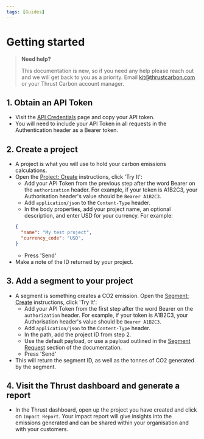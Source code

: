 ```yaml
---
tags: [Guides]
---
```


# Getting started

> **Need help?**
>
> This documentation is new, so if you need any help please reach out and we will get back to you as a priority. Email kit@thrustcarbon.com or your Thrust Carbon account manager.

## 1. Obtain an API Token

- Visit the [API Credentials](https://app.thrustcarbon.com/account/api-credential) page and copy your API token.
- You will need to include your API Token in all requests in the Authentication header as a Bearer token.

## 2. Create a project

- A project is what you will use to hold your carbon emissions calculations.
-   Open the [Project: Create](../../endpoints/1-calculator.v1.json/paths/~1projects) instructions, click 'Try It':
    - Add your API Token from the previous step after the word Bearer on the `authorization` header. For example, if your token is A1B2C3, your Authorisation header's value should be `Bearer A1B2C3`.
    - Add `application/json` to the `Content-Type` header.
    - In the body properties, add your project name, an optional description, and enter USD for your currency.  For example:
    ```json
    {
      "name": "My test project",
      "currency_code": "USD",
    }
    ```
    - Press 'Send'
- Make a note of the ID returned by your project.

## 3. Add a segment to your project

-   A segment is something creates a CO2 emission.
    Open the [Segment: Create](../../endpoints/1-calculator.v1.json/paths/~1projects~1%7BprojectId%7D~1segments/post) instructions, click 'Try It':
    - Add your API Token from the first step after the word Bearer on the `authorization` header. For example, if your token is A1B2C3, your Authorisation header's value should be `Bearer A1B2C3`.
    - Add `application/json` to the `Content-Type` header.
    - In the path, add the project ID from step 2.
    - Use the default payload, or use a payload outlined in the [Segment Request](https://docs.thrustcarbon.com/docs/thrust-docs/models/segment-requests/segment-request.yaml) section of the documentation.
    - Press 'Send'
- This will return the segment ID, as well as the tonnes of CO2 generated by the segment.

## 4. Visit the Thrust dashboard and generate a report

- In the Thrust dashboard, open up the project you have created and click on `Impact Report`. Your impact report will give insights into the emissions generated and can be shared within your organisation and with your customers.
